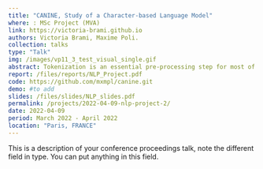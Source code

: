 ```yaml
---
title: "CANINE, Study of a Character-based Language Model"
where: : MSc Project (MVA)
link: https://victoria-brami.github.io 
authors: Victoria Brami, Maxime Poli.
collection: talks
type: "Talk"
img: /images/vp11_3_test_visual_single.gif
abstract: Tokenization is an essential pre-processing step for most of NLP models. Now state-of-the-art models, like BERT, have adopted subword tokenization but it yields intrinsic issues. Models trained which such tokenization tend to be senstivie to the noise present in the training data, would it be naturally present or adversarially created. Moreover, splitting sentences into subwords may work well in English, but it is not adapted for other languages with a different morphology. Using character-based models can be a way to tackle those issues CANINE is a recent Transformer-based model that directly uses a sequence of characters as the input without explicit tokenization.
report: /files/reports/NLP_Project.pdf
code: https://github.com/mxmpl/canine.git
demo: #to add
slides: /files/slides/NLP_slides.pdf
permalink: /projects/2022-04-09-nlp-project-2/
date: 2022-04-09
period: March 2022 - April 2022
location: "Paris, FRANCE"
---
```


This is a description of your conference proceedings talk, note the different field in type. You can put anything in this field.
